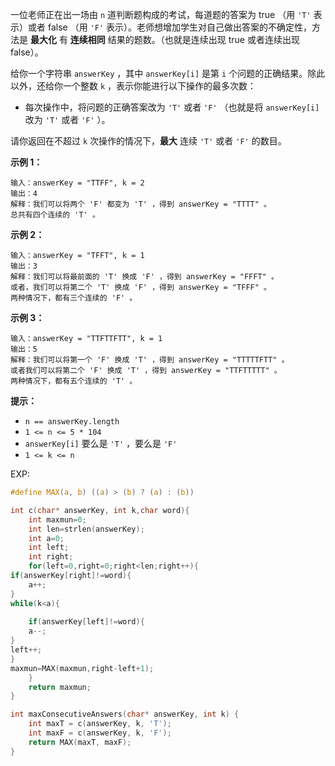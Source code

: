 一位老师正在出一场由 `n` 道判断题构成的考试，每道题的答案为 true （用 `'T'` 表示）或者 false （用 `'F'` 表示）。老师想增加学生对自己做出答案的不确定性，方法是 **最大化** 有 **连续相同** 结果的题数。（也就是连续出现 true 或者连续出现 false）。

给你一个字符串 `answerKey` ，其中 `answerKey[i]` 是第 `i` 个问题的正确结果。除此以外，还给你一个整数 `k` ，表示你能进行以下操作的最多次数：

- 每次操作中，将问题的正确答案改为 `'T'` 或者 `'F'` （也就是将 `answerKey[i]` 改为 `'T'` 或者 `'F'` ）。

请你返回在不超过 `k` 次操作的情况下，**最大** 连续 `'T'` 或者 `'F'` 的数目。

 

**示例 1：**

```
输入：answerKey = "TTFF", k = 2
输出：4
解释：我们可以将两个 'F' 都变为 'T' ，得到 answerKey = "TTTT" 。
总共有四个连续的 'T' 。
```

**示例 2：**

```
输入：answerKey = "TFFT", k = 1
输出：3
解释：我们可以将最前面的 'T' 换成 'F' ，得到 answerKey = "FFFT" 。
或者，我们可以将第二个 'T' 换成 'F' ，得到 answerKey = "TFFF" 。
两种情况下，都有三个连续的 'F' 。
```

**示例 3：**

```
输入：answerKey = "TTFTTFTT", k = 1
输出：5
解释：我们可以将第一个 'F' 换成 'T' ，得到 answerKey = "TTTTTFTT" 。
或者我们可以将第二个 'F' 换成 'T' ，得到 answerKey = "TTFTTTTT" 。
两种情况下，都有五个连续的 'T' 。
```

 

**提示：**

- `n == answerKey.length`
- `1 <= n <= 5 * 104`
- `answerKey[i]` 要么是 `'T'` ，要么是 `'F'`
- `1 <= k <= n`



EXP:



```c
#define MAX(a, b) ((a) > (b) ? (a) : (b))

int c(char* answerKey, int k,char word){
    int maxmun=0;
    int len=strlen(answerKey);
    int a=0;
    int left;
    int right;
    for(left=0,right=0;right<len;right++){
if(answerKey[right]!=word){
    a++;
}
while(k<a){
    
    if(answerKey[left]!=word){
    a--;
}
left++;
}
maxmun=MAX(maxmun,right-left+1);
    }
    return maxmun;
}

int maxConsecutiveAnswers(char* answerKey, int k) {
    int maxT = c(answerKey, k, 'T');
    int maxF = c(answerKey, k, 'F');
    return MAX(maxT, maxF);
}
```


